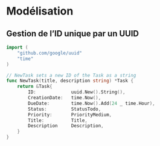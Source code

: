 <!-- .slide: class="with-code" -->

# Modélisation

## Gestion de l’ID unique par un UUID

```go
import (
    "github.com/google/uuid"
    "time"
)

// NewTask sets a new ID of the Task as a string
func NewTask(title, description string) *Task {
    return &Task{
        ID:             uuid.New().String(),
        CreationDate:   time.Now(),
        DueDate:        time.Now().Add(24 _ time.Hour),
        Status:         StatusTodo,
        Priority:       PriorityMedium,
        Title:          Title,
        Description     Description,
    }
}
```
